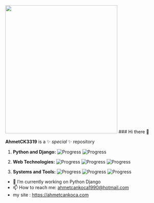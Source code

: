 <img src="https://cdn.pixabay.com/photo/2023/02/14/23/53/ai-generated-7790616_960_720.jpg" width="350" height="400">
### Hi there 👋

**AhmetCK3319** is a ✨ _special_ ✨ repository 

1. **Python and Django:**
   ![Progress](https://progress-bar.dev/95/?title=Python)
   ![Progress](https://progress-bar.dev/75/?title=Django)

2. **Web Technologies:**
   ![Progress](https://progress-bar.dev/100/?title=HTML)
   ![Progress](https://progress-bar.dev/75/?title=CSS)
   ![Progress](https://progress-bar.dev/85/?title=Bootstrap)

3. **Systems and Tools:**
   ![Progress](https://progress-bar.dev/65/?title=Docker)
   ![Progress](https://progress-bar.dev/80/?title=PostgreSQL)
   ![Progress](https://progress-bar.dev/60/?title=Nginx)
   
- 🔭 I’m currently working on Python Django
- 📫 How to reach me: ahmetcankoca1990@hotmail.com
- my site : https://ahmetcankoca.com
